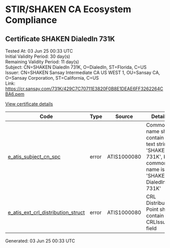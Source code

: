 # STIR/SHAKEN CA Ecosystem Compliance

## Certificate SHAKEN DialedIn 731K

Tested At: 03 Jun 25 00:33 UTC\
Initial Validity Period: 30 day(s)\
Remaining Validity Period: 11 day(s)\
Subject: CN=SHAKEN DialedIn 731K, O=DialedIn, ST=Florida, C=US\
Issuer: CN=SHAKEN Sansay Intermediate CA US WEST 1, OU=Sansay CA, O=Sansay Corporation, ST=California, C=US\
Link: https://cr.sansay.com/731K/429C7C70711E3820F0B8E1DEAE6FF3262264CBA6.pem

[View certificate details](https://x509.io/?cert=MIICtDCCAlugAwIBAgIUQpx8cHEeOCDwuOHerm%2FzJiJky6YwCgYIKoZIzj0EAwIwgYUxCzAJBgNVBAYTAlVTMRMwEQYDVQQIDApDYWxpZm9ybmlhMRswGQYDVQQKDBJTYW5zYXkgQ29ycG9yYXRpb24xEjAQBgNVBAsMCVNhbnNheSBDQTEwMC4GA1UEAwwnU0hBS0VOIFNhbnNheSBJbnRlcm1lZGlhdGUgQ0EgVVMgV0VTVCAxMB4XDTI1MDUxNDEyMzI0N1oXDTI1MDYxMzEyMzI0N1owUTELMAkGA1UEBhMCVVMxEDAOBgNVBAgMB0Zsb3JpZGExETAPBgNVBAoMCERpYWxlZEluMR0wGwYDVQQDDBRTSEFLRU4gRGlhbGVkSW4gNzMxSzBZMBMGByqGSM49AgEGCCqGSM49AwEHA0IABA8FjRr89nH5nsPQubM9YrXoVYbX65wVEjLcK5SP0ctknHv2gHo54mDoxmoTP8lnym%2BrizZ%2FZu7N04hJ2K2LWR%2BjgdswgdgwFgYIKwYBBQUHARoECjAIoAYWBDczMUswFwYDVR0gBBAwDjAMBgpghkgBhv8JAQEEMB0GA1UdDgQWBBQVR%2BpWUoJT19KZtkbbPLwa3nx0PTAfBgNVHSMEGDAWgBSs05P1Q0PMCr5FWBcTfZJ83MMBRjBHBgNVHR8EQDA%2BMDygOqA4hjZodHRwczovL2F1dGhlbnRpY2F0ZS1hcGkuaWNvbmVjdGl2LmNvbS9kb3dubG9hZC92MS9jcmwwDAYDVR0TAQH%2FBAIwADAOBgNVHQ8BAf8EBAMCB4AwCgYIKoZIzj0EAwIDRwAwRAIgKFbFP1KVbtBzpP1Nfd6ZswDZn5%2FskvOOPIg9WSpAO%2BkCIBLI%2BGaI9oZKQ4dMRAr3BmN%2FFOKIZGizt7imflTtTBOx)

| Code | Type | Source | Details |
|------|------|--------|---------|
| [e_atis_subject_cn_spc](../../ISSUES/e_atis_subject_cn_spc/README.md) | error | ATIS1000080 | Common name shall contain the text string 'SHAKEN 731K', but common name is 'SHAKEN DialedIn 731K' |
| [e_atis_ext_crl_distribution_struct](../../ISSUES/e_atis_ext_crl_distribution_struct/README.md) | error | ATIS1000080 | CRL Distribution Point shall contain a CRLIssuer field |


Generated: 03 Jun 25 00:33 UTC